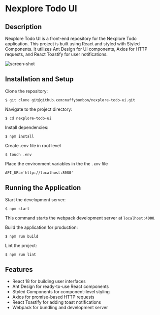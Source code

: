 # Nexplore Todo UI

## Description
Nexplore Todo UI is a front-end repository for the Nexplore Todo application. This project is built using React and styled with Styled Components. It utilizes Ant Design for UI components, Axios for HTTP requests, and React Toastify for user notifications.

![screen-shot](https://i.imgur.com/25S4WJu.png)

## Installation and Setup
Clone the repository:
```shell
$ git clone git@github.com:muffybonbon/nexplore-todo-ui.git
```

Navigate to the project directory:
```shell
$ cd nexplore-todo-ui
```

Install dependencies:
```shell
$ npm install
```

Create .env file in root level
```shell
$ touch .env
```

Place the environment variables in the the `.env` file
```
API_URL='http://localhost:8080'
```

## Running the Application
Start the development server:
```shell
$ npm start
```

This command starts the webpack development server at `localhost:4000`.

Build the application for production:
```shell
$ npm run build
```

Lint the project:
```shell
$ npm run lint
```

## Features

- React 18 for building user interfaces
- Ant Design for ready-to-use React components
- Styled Components for component-level styling
- Axios for promise-based HTTP requests
- React Toastify for adding toast notifications
- Webpack for bundling and development server
